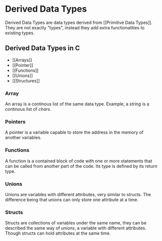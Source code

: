 # Derived Data Types
Derived Data Types are data types derived from [[Primitive Data Types]].
They are not exactly "types", instead they add extra functionalities to existing types.

## Derived Data Types in C
- [[Arrays]]
- [[Pointer]]
- [[Functions]]
- [[Unions]]
- [[Structures]]

### Array
An array is a continous list of the same data type. Example, a *string* is a continous list of *chars*.

### Pointers
A pointer is a variable capable to store the address in the memory of another variables.

### Functions 
A function is a contained block of code with one or more statements that can be called from another part of the code. Its type is defined by its return type.

### Unions
Unions are variables with different attributes, very similar to structs. The difference being that unions can only store one attribute at a time.

### Structs
Structs are collections of variables under the same name, they can be described the same way of *unions*, a variable with different attributes. Though structs can hold attributes at the same time.


